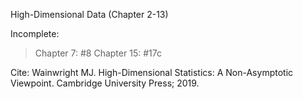 High-Dimensional Data (Chapter 2-13)

Incomplete:

>Chapter 7: #8
>Chapter 15: #17c

Cite: Wainwright MJ. High-Dimensional Statistics: A Non-Asymptotic Viewpoint. Cambridge University Press; 2019.
